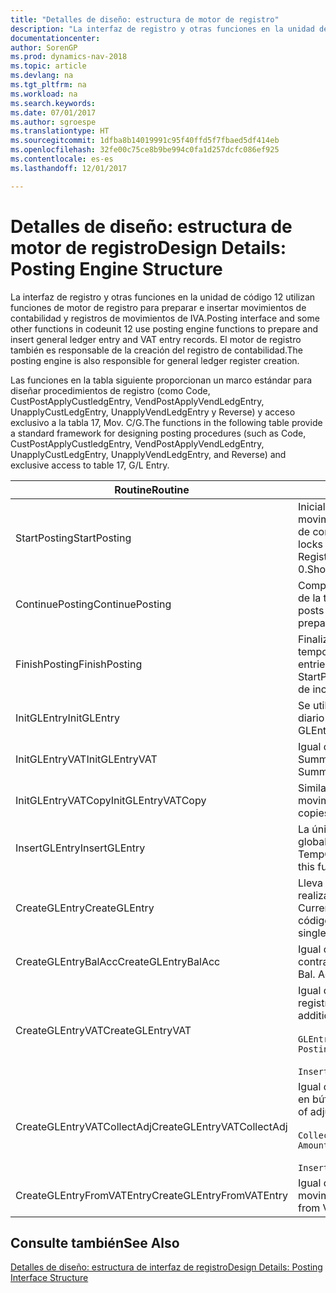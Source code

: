 ```yaml
---
title: "Detalles de diseño: estructura de motor de registro"
description: "La interfaz de registro y otras funciones en la unidad de código 12 utilizan funciones de motor de registro para preparar e insertar movimientos de contabilidad y registros de movimientos de IVA. El motor de registro también es responsable de la creación del registro de contabilidad."
documentationcenter: 
author: SorenGP
ms.prod: dynamics-nav-2018
ms.topic: article
ms.devlang: na
ms.tgt_pltfrm: na
ms.workload: na
ms.search.keywords: 
ms.date: 07/01/2017
ms.author: sgroespe
ms.translationtype: HT
ms.sourcegitcommit: 1dfba8b14019991c95f40ffd5f7fbaed5df414eb
ms.openlocfilehash: 32fe00c75ce8b9be994c0fa1d257dcfc086ef925
ms.contentlocale: es-es
ms.lasthandoff: 12/01/2017

---
```

# <a name="design-details-posting-engine-structure"></a><span data-ttu-id="00c8f-104">Detalles de diseño: estructura de motor de registro</span><span class="sxs-lookup"><span data-stu-id="00c8f-104">Design Details: Posting Engine Structure</span></span>
<span data-ttu-id="00c8f-105">La interfaz de registro y otras funciones en la unidad de código 12 utilizan funciones de motor de registro para preparar e insertar movimientos de contabilidad y registros de movimientos de IVA.</span><span class="sxs-lookup"><span data-stu-id="00c8f-105">Posting interface and some other functions in codeunit 12 use posting engine functions to prepare and insert general ledger entry and VAT entry records.</span></span> <span data-ttu-id="00c8f-106">El motor de registro también es responsable de la creación del registro de contabilidad.</span><span class="sxs-lookup"><span data-stu-id="00c8f-106">The posting engine is also responsible for general ledger register creation.</span></span>  
  
 <span data-ttu-id="00c8f-107">Las funciones en la tabla siguiente proporcionan un marco estándar para diseñar procedimientos de registro (como Code, CustPostApplyCustledgEntry, VendPostApplyVendLedgEntry, UnapplyCustLedgEntry, UnapplyVendLedgEntry y Reverse) y acceso exclusivo a la tabla 17, Mov. C/G.</span><span class="sxs-lookup"><span data-stu-id="00c8f-107">The functions in the following table provide a standard framework for designing posting procedures (such as Code, CustPostApplyCustledgEntry, VendPostApplyVendLedgEntry, UnapplyCustLedgEntry, UnapplyVendLedgEntry, and Reverse) and exclusive access to table 17, G/L Entry.</span></span>  
  
|<span data-ttu-id="00c8f-108">Routine</span><span class="sxs-lookup"><span data-stu-id="00c8f-108">Routine</span></span>|<span data-ttu-id="00c8f-109">Description</span><span class="sxs-lookup"><span data-stu-id="00c8f-109">Description</span></span>|  
|-------------|---------------------------------------|  
|<span data-ttu-id="00c8f-110">StartPosting</span><span class="sxs-lookup"><span data-stu-id="00c8f-110">StartPosting</span></span>|<span data-ttu-id="00c8f-111">Inicializa el búfer de registro TempGLEntryBuf, bloquea las tablas de movimientos de contabilidad y de IVA e inicializa el periodo contable, el registro de contabilidad y el tipo de cambio.</span><span class="sxs-lookup"><span data-stu-id="00c8f-111">Initializes posting buffer TempGLEntryBuf, locks G/L Entry and VAT Entry tables, and initializes Accounting Period, G/L Register, and Exchange Rate.</span></span> <span data-ttu-id="00c8f-112">Si se le llama solo una vez, NextEntryNo es 0.</span><span class="sxs-lookup"><span data-stu-id="00c8f-112">Should be called only once, then NextEntryNo is 0.</span></span>|  
|<span data-ttu-id="00c8f-113">ContinuePosting</span><span class="sxs-lookup"><span data-stu-id="00c8f-113">ContinuePosting</span></span>|<span data-ttu-id="00c8f-114">Comprueba y registra el IVA no realizado para el incremento NextTransactionNo de la transacción anterior y prepara el registro de la línea siguiente.</span><span class="sxs-lookup"><span data-stu-id="00c8f-114">Checks and posts unrealized VAT for previous transaction increment NextTransactionNo and prepares post of next line.</span></span>|  
|<span data-ttu-id="00c8f-115">FinishPosting</span><span class="sxs-lookup"><span data-stu-id="00c8f-115">FinishPosting</span></span>|<span data-ttu-id="00c8f-116">Finaliza el registro insertando los movimientos de contabilidad desde el búfer temporal a la tabla de la base de datos.</span><span class="sxs-lookup"><span data-stu-id="00c8f-116">Completes posting by inserting G/L entries from temporary buffer into database table.</span></span> <span data-ttu-id="00c8f-117">Se utiliza siempre con StartPosting.</span><span class="sxs-lookup"><span data-stu-id="00c8f-117">Always used together with StartPosting.</span></span> <span data-ttu-id="00c8f-118">Comprueba la presencia de inconsistencias.</span><span class="sxs-lookup"><span data-stu-id="00c8f-118">Checks for inconsistencies.</span></span>|  
|<span data-ttu-id="00c8f-119">InitGLEntry</span><span class="sxs-lookup"><span data-stu-id="00c8f-119">InitGLEntry</span></span>|<span data-ttu-id="00c8f-120">Se utiliza para inicializar un nuevo movimiento de contabilidad para la línea de diario general.</span><span class="sxs-lookup"><span data-stu-id="00c8f-120">Used to initialize new G/L entry for Gen. Jnl Line.</span></span> <span data-ttu-id="00c8f-121">Devuelve GLEntry como parámetro.</span><span class="sxs-lookup"><span data-stu-id="00c8f-121">Returns GLEntry as parameter.</span></span>|  
|<span data-ttu-id="00c8f-122">InitGLEntryVAT</span><span class="sxs-lookup"><span data-stu-id="00c8f-122">InitGLEntryVAT</span></span>|<span data-ttu-id="00c8f-123">Igual que InitGLEntry, pero también asigna Cta. contrapartida y SummarizeVAT.</span><span class="sxs-lookup"><span data-stu-id="00c8f-123">Same as InitGLEntry, but also assigns Bal. Account No. and SummarizeVAT.</span></span>|  
|<span data-ttu-id="00c8f-124">InitGLEntryVATCopy</span><span class="sxs-lookup"><span data-stu-id="00c8f-124">InitGLEntryVATCopy</span></span>|<span data-ttu-id="00c8f-125">Similar a InitGLEntryVAT, pero también copia datos de grupos de registro desde movimientos de IVA antes de SummarizeVAT.</span><span class="sxs-lookup"><span data-stu-id="00c8f-125">Similar to InitGLEntryVAT, but also copies posting groups data from VAT Entry before SummarizeVAT.</span></span>|  
|<span data-ttu-id="00c8f-126">InsertGLEntry</span><span class="sxs-lookup"><span data-stu-id="00c8f-126">InsertGLEntry</span></span>|<span data-ttu-id="00c8f-127">La única función que inserta el movimiento de contabilidad general en la tabla global TempGLEntryBuf.</span><span class="sxs-lookup"><span data-stu-id="00c8f-127">The only function that inserts G/L entry into global TempGLEntryBuf table.</span></span> <span data-ttu-id="00c8f-128">Utilice siempre esta función para insertar.</span><span class="sxs-lookup"><span data-stu-id="00c8f-128">Always use this function for insert.</span></span>|  
|<span data-ttu-id="00c8f-129">CreateGLEntry</span><span class="sxs-lookup"><span data-stu-id="00c8f-129">CreateGLEntry</span></span>|<span data-ttu-id="00c8f-130">Lleva a cabo una acción InitGLEntry, asigna un importe adicional de divisa y realiza una acción InsertGLEntry.</span><span class="sxs-lookup"><span data-stu-id="00c8f-130">Performs an InitGLEntry, assigns Additional Currency Amount, and then performs InsertGLEntry.</span></span> <span data-ttu-id="00c8f-131">Reemplaza varias líneas de código con una sola llamada a función.</span><span class="sxs-lookup"><span data-stu-id="00c8f-131">Replaces several lines of code with a single function call.</span></span>|  
|<span data-ttu-id="00c8f-132">CreateGLEntryBalAcc</span><span class="sxs-lookup"><span data-stu-id="00c8f-132">CreateGLEntryBalAcc</span></span>|<span data-ttu-id="00c8f-133">Igual que CreateGLEntry, pero también asigna Tipo contrapartida y Cta. contrapartida.</span><span class="sxs-lookup"><span data-stu-id="00c8f-133">Same as CreateGLEntry, but also assigns Bal. Account Type and Bal. Account No.</span></span>|  
|<span data-ttu-id="00c8f-134">CreateGLEntryVAT</span><span class="sxs-lookup"><span data-stu-id="00c8f-134">CreateGLEntryVAT</span></span>|<span data-ttu-id="00c8f-135">Igual que CreateGLEntry, pero con procesamiento adicional para grupos de registro y guardado en búfer temporal de IVA:</span><span class="sxs-lookup"><span data-stu-id="00c8f-135">Same as CreateGLEntry, but with additional processing for posting groups and saving to temporary VAT buffer:</span></span><br /><br /> `GLEntry.CopyPostingGroupsFromDtldCVBuf(DtldCVLedgEntryBuf,GenJnlLine."Gen. Posting Type");`<br /><br /> `InsertVATEntriesFromTemp(DtldCVLedgEntryBuf,GLEntry);`|  
|<span data-ttu-id="00c8f-136">CreateGLEntryVATCollectAdj</span><span class="sxs-lookup"><span data-stu-id="00c8f-136">CreateGLEntryVATCollectAdj</span></span>|<span data-ttu-id="00c8f-137">Igual que CreateGLEntry, pero con recopilación adicional de ajustes y guardado en búfer temporal de IVA:</span><span class="sxs-lookup"><span data-stu-id="00c8f-137">Same as CreateGLEntry, but with additional collection of adjustments and saving to temporary VAT buffer:</span></span><br /><br /> `CollectAdjustment(AdjAmount,GLEntry.Amount,GLEntry."Additional-Currency Amount",OriginalDateSet);`<br /><br /> `InsertVATEntriesFromTemp(DtldCVLedgEntryBuf,GLEntry);`|  
|<span data-ttu-id="00c8f-138">CreateGLEntryFromVATEntry</span><span class="sxs-lookup"><span data-stu-id="00c8f-138">CreateGLEntryFromVATEntry</span></span>|<span data-ttu-id="00c8f-139">Igual que CreateGLEntry, pero también copia grupos de registro desde movimientos de IVA.</span><span class="sxs-lookup"><span data-stu-id="00c8f-139">Same as CreateGLEntry, but also copies posting groups from VAT entry.</span></span>|  
  
## <a name="see-also"></a><span data-ttu-id="00c8f-140">Consulte también</span><span class="sxs-lookup"><span data-stu-id="00c8f-140">See Also</span></span>  
 [<span data-ttu-id="00c8f-141">Detalles de diseño: estructura de interfaz de registro</span><span class="sxs-lookup"><span data-stu-id="00c8f-141">Design Details: Posting Interface Structure</span></span>](design-details-posting-interface-structure.md)
